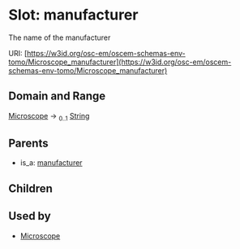 
# Slot: manufacturer

The name of the manufacturer

URI: [https://w3id.org/osc-em/oscem-schemas-env-tomo/Microscope_manufacturer](https://w3id.org/osc-em/oscem-schemas-env-tomo/Microscope_manufacturer)


## Domain and Range

[Microscope](Microscope.md) &#8594;  <sub>0..1</sub> [String](types/String.md)

## Parents

 *  is_a: [manufacturer](manufacturer.md)

## Children


## Used by

 * [Microscope](Microscope.md)
